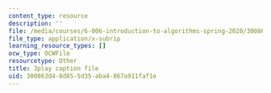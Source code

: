```yaml
---
content_type: resource
description: ''
file: /media/courses/6-006-introduction-to-algorithms-spring-2020/300863d48d855d35aba4867a911faf1e_CHhwJjR0mZA.vtt
file_type: application/x-subrip
learning_resource_types: []
ocw_type: OCWFile
resourcetype: Other
title: 3play caption file
uid: 300863d4-8d85-5d35-aba4-867a911faf1e
---
```

